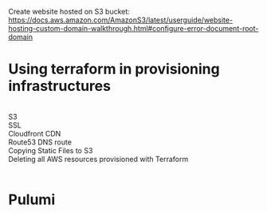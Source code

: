 Create website hosted on S3 bucket:
https://docs.aws.amazon.com/AmazonS3/latest/userguide/website-hosting-custom-domain-walkthrough.html#configure-error-document-root-domain <br>

<h1> Using terraform in provisioning infrastructures </h1>
<br>
S3
<br>
SSL
<br>
Cloudfront CDN
<br>
Route53 DNS route
<br>
Copying Static Files to S3
<br>
Deleting all AWS resources provisioned with Terraform
<br><br>


<h1> Pulumi </h1>

